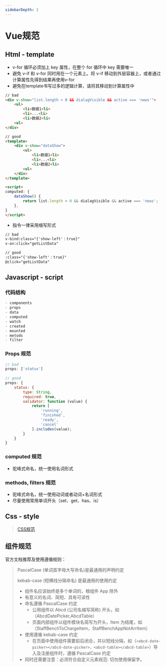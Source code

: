 ```yaml
---
sidebarDepth: 2
---
```


# Vue规范

## Html - template

* v-for 循环必须加上 key 属性，在整个 for 循环中 key 需要唯一
* 避免 v-if 和 v-for 同时用在一个元素上。将 v-if 移动到外层容器上，或者通过计算属性先得到结果再使用v-for
* 避免在template书写过多的逻辑计算，请将其移动到计算属性中

```html
// bad
<div v-show="list.length > 0 && dialagVisible && active === 'news'">
    <ul>
        <li>数据1<li>
        <li>...<li>
        <li>数据2<li>
    <ul>
</div>

// good
<template>
    <div v-show="dataShow">
        <ul>
            <li>数据1<li>
            <li>...<li>
            <li>数据2<li>
        <ul>
    </div>
</template>

<script>
computed: {
    dataShow() {
        return list.length > 0 && dialagVisible && active === 'news';
    },
}
</script>
```

* 指令一律采用缩写形式

```html
// bad
v-bind:class="{'show-left'：true}"
v-on:click="getListData"

// good
:class="{'show-left'：true}"
@click="getListData"
```


## Javascript - script

### 代码结构

```javascript
- components
- props
- data
- computed
- watch
- created
- mounted
- metods
- filter
```

### Props 规范

```javascript
// bad 
props: ['status']
 
// good
props: {
    status: {
        type: String,
        required: true,
        validator: function (value) {
            return [
                'running',
                'finished',
                'ready',
                'cancel'
            ].includes(value);
        }
    }
}
```

### computed 规范

* 驼峰式命名，统一使用名词形式

### methods, filters 规范

* 驼峰式命名，统一使用动词或者动词+名词形式
* 尽量使用常用单词开头（set、get、has、is）

## Css - style

> [CSS规范](/css)

## 组件规范

官方文档推荐及使用遵循规则：

> PascalCase (单词首字母大写命名)是最通用的声明约定
>
> kebab-case (短横线分隔命名) 是最通用的使用约定
>
> * 组件名应该始终是多个单词的，根组件 App 除外
> * 有意义的名词、简短、具有可读性
> * 命名遵循 PascalCase 约定
>   * 公用组件以 Abcd (公司名缩写简称) 开头，如（AbcdDatePicker,AbcdTable）
>   * 页面内部组件以组件模块名简写为开头，Item 为结尾，如（StaffBenchToChargeItem，StaffBenchAppNotArrItem）
> * 使用遵循 kebab-case 约定
>   * 在页面中使用组件需要前后闭合，并以短线分隔，如（`<abcd-date-picker></abcd-date-picker>，<abcd-table></abcd-table>`）导入及注册组件时，遵循 PascalCase 约定
> * 同时还需要注意：必须符合自定义元素规范: 切勿使用保留字。
